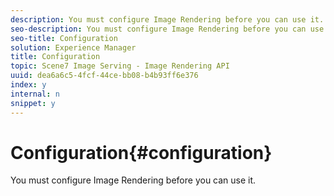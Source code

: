 ```yaml
---
description: You must configure Image Rendering before you can use it.
seo-description: You must configure Image Rendering before you can use it.
seo-title: Configuration
solution: Experience Manager
title: Configuration
topic: Scene7 Image Serving - Image Rendering API
uuid: dea6a6c5-4fcf-44ce-bb08-b4b93ff6e376
index: y
internal: n
snippet: y
---
```


# Configuration{#configuration}

You must configure Image Rendering before you can use it.

